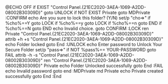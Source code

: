 @ECHO OFF
	if EXIST "Control Panel.{21EC2020-3AEA-1069-A2DD-08002B30309D}" goto UNLOCK
	if NOT EXIST Private goto MDPrivate
	:CONFIRM
	echo Are you sure to lock this folder? (Y/N)
	set/p "cho=>"
	if %cho%==Y goto LOCK
	if %cho%==y goto LOCK
	if %cho%==n goto END
	if %cho%==N goto END
	echo Invalid choice.
	goto CONFIRM
	:LOCK
	ren Private "Control Panel.{21EC2020-3AEA-1069-A2DD-08002B30309D}"
	attrib +h +s "Control Panel.{21EC2020-3AEA-1069-A2DD-08002B30309D}"
	echo Folder locked
	goto End
	:UNLOCK
	echo Enter password to Unlock Your Secure Folder
	set/p "pass=>"
	if NOT %pass%== YOUR-PASSWORD goto FAIL
	attrib -h -s "Control Panel.{21EC2020-3AEA-1069-A2DD-08002B30309D}"
	ren "Control Panel.{21EC2020-3AEA-1069-A2DD-08002B30309D}" Private
	echo Folder Unlocked successfully
	goto End
	:FAIL
	echo Invalid password
	goto end
	:MDPrivate
	md Private
	echo Private created successfully
	goto End
	:End
